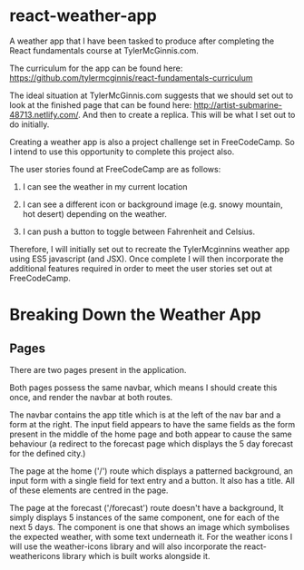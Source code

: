 # react-weather-app

A weather app that I have been tasked to produce after completing the React fundamentals course at TylerMcGinnis.com. 

The curriculum for the app can be found here:
https://github.com/tylermcginnis/react-fundamentals-curriculum

The ideal situation at TylerMcGinnis.com suggests that we should set out
to look at the finished page that can be found here: http://artist-submarine-48713.netlify.com/. And then to create a replica.
This will be what I set out to do initially.

Creating a weather app is also a project challenge set in FreeCodeCamp. So I intend to use this opportunity to complete this project also.

The user stories found at FreeCodeCamp are as follows:

1. I can see the weather in my current location

2. I can see a different icon or background image (e.g. snowy mountain, hot desert) depending on the weather.

3. I can push a button to toggle between Fahrenheit and  Celsius.

Therefore, I will initially set out to recreate the TylerMcginnins weather app using ES5 javascript (and JSX). Once complete I will then incorporate the additional features required in order to meet the user stories set out at FreeCodeCamp.

# Breaking Down the Weather App

## Pages

There are two pages present in the application.

Both pages possess the same navbar, which means I should create this once,
and render the navbar at both routes.

The navbar contains the app title which is at the left of the nav bar and
a form at the right. The input field appears to have the same fields as the form present in the middle of the home page and both appear to cause the same behaviour (a redirect to the forecast page which displays the 5 day forecast for the defined city.)

The page at the home ('/') route which displays a patterned background, an input form with a single field for text entry and a button. It also has a title. All of these elements are centred in the page.

The page at the forecast ('/forecast') route doesn't have a background,
It simply displays 5 instances of the same component, one for each of the next 5 days. The component is one that shows an image which symbolises the expected weather, with some text underneath it. For the weather icons I will use the weather-icons library and will also incorporate the react-weathericons library which is built works alongside it.



 

